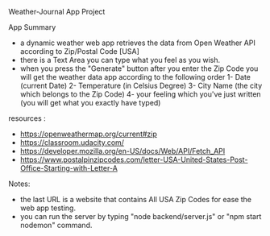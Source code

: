 Weather-Journal App Project 

 
App Summary 

- a dynamic weather web app retrieves the data from Open Weather API  according to Zip/Postal Code [USA] 
- there is a Text Area you can type what you feel as you wish.
- when you press the "Generate" button after you enter the Zip Code you will get the weather data app according to the following order 
1- Date             (current Date)
2- Temperature      (in Celsius Degree)
3- City Name        (the city which belongs to the Zip Code)
4- your feeling which you've just written (you will get what you exactly have typed)


resources :

- https://openweathermap.org/current#zip
- https://classroom.udacity.com/
- https://developer.mozilla.org/en-US/docs/Web/API/Fetch_API
- https://www.postalpinzipcodes.com/letter-USA-United-States-Post-Office-Starting-with-Letter-A

Notes: 
- the last URL is a website that contains All USA Zip Codes for ease the web app testing.
- you can run the server by typing "node backend/server.js" 
or "npm start nodemon" command.